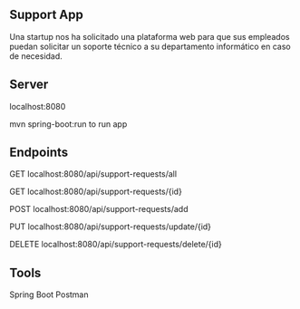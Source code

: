 ## Support App
Una startup nos ha solicitado una plataforma web para que sus empleados puedan solicitar un soporte técnico a su departamento informático en caso de necesidad.

## Server
localhost:8080

mvn spring-boot:run to run app

## Endpoints
<p>GET localhost:8080/api/support-requests/all</p>
<p>GET localhost:8080/api/support-requests/{id}</p>
<p>POST localhost:8080/api/support-requests/add</p>
<p>PUT localhost:8080/api/support-requests/update/{id}</p>
<p>DELETE localhost:8080/api/support-requests/delete/{id}</p>

## Tools
Spring Boot
Postman
